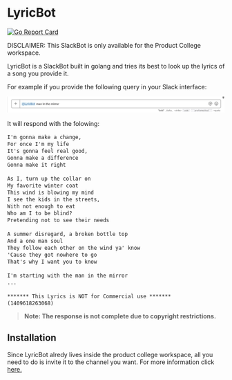 # LyricBot

[![Go Report Card](https://goreportcard.com/badge/github.com/EconClass/MusicBot)](https://goreportcard.com/report/github.com/EconClass/MusicBot)

DISCLAIMER: This SlackBot is only available for the Product College workspace.

LyricBot is a SlackBot built in golang and tries its best to look up the lyrics of a song you provide it.

For example if you provide the following query in your Slack interface:

![alt text](https://github.com/EconClass/MusicBot/blob/master/Screen%20Shot%202019-03-07%20at%208.13.36%20PM.png)

It will respond with the folowing:

```
I'm gonna make a change,
For once I'm my life
It's gonna feel real good,
Gonna make a difference
Gonna make it right

As I, turn up the collar on
My favorite winter coat
This wind is blowing my mind
I see the kids in the streets,
With not enough to eat
Who am I to be blind?
Pretending not to see their needs

A summer disregard, a broken bottle top
And a one man soul
They follow each other on the wind ya' know
'Cause they got nowhere to go
That's why I want you to know

I'm starting with the man in the mirror
...

******* This Lyrics is NOT for Commercial use *******
(1409618263068)
```

> **Note: The response is not complete due to copyright restrictions.**

## Installation

Since LyricBot alredy lives inside the product college workspace, all you need to do is invite it to the channel you want.
For more information click <a href="https://get.slack.help/hc/en-us/articles/201980108-Invite-members-to-a-channel" target="_blank">here.</a>
